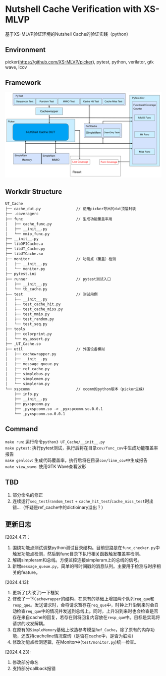 # Nutshell Cache Verification with XS-MLVP
基于XS-MLVP验证环境的Nutshell Cache的验证实践（python）

## Environment

picker(<https://github.com/XS-MLVP/picker>), pytest, python, verilator, gtk wave, lcov

## Framework
![](img/2024-04-18-13-23-21.png)

## Workdir Structure
```
UT_Cache
├── cache_dut.py                // 使用picker导出的dut顶层封装
├── .coveragerc
├── func                        // 生成功能覆盖率用
│   ├── cache_func.py
│   ├── __init__.py
│   └── mmio_func.py
├── __init__.py
├── libDPICache.a
├── libUT_Cache.py
├── libUTCache.so
├── monitor                     // 功能点（覆盖）检测
│   ├── __init__.py
│   └── monitor.py
├── pytest.ini
├── runner                      // pytest测试入口
│   ├── __init__.py
│   └── tb_cache.py
├── test                        // 测试用例
│   ├── __init__.py
│   ├── test_cache_hit.py
│   ├── test_cache_miss.py
│   ├── test_mmio.py
│   ├── test_random.py
│   └── test_seq.py
├── tools
│   ├── colorprint.py
│   └── my_assert.py
├── _UT_Cache.so
├── util                        // 外围设备模拟
│   ├── cachewrapper.py
│   ├── __init__.py
│   ├── message_queue.py
│   ├── ref_cache.py
│   ├── simplebus.py
│   ├── simplemem.py
│   └── simpleram.py
└── xspcomm                     // xcomm的python版本（picker生成）
    ├── info.py
    ├── __init__.py
    ├── pyxspcomm.py
    ├── _pyxspcomm.so -> _pyxspcomm.so.0.0.1
    └── _pyxspcomm.so.0.0.1
```

## Command
`make run`: 运行命令`python3 UT_Cache/__init__.py`  
`make pytest`: 执行pytest测试，执行后将在目录`cov/func_cov`中生成功能覆盖率报告  
`make genlcov`: 生成代码覆盖率，执行后将在目录`cov/line_cov`中生成报告  
`make view_wave`: 使用GTK Wave查看波形  

## TBD
1. 部分命名的修正  
2. 连续运行`seq_test`/`random_test` + `cache_hit_test`/`cache_miss_test`时出错...（怀疑是ref_cache中的dictioinary溢出？）

## 更新日志
[2024.4.7]：  
1. 围绕功能点测试调整python测试目录结构。目前思路是在`func_checker.py`中触发功能点检测，然后到func目录下执行相关函数触发覆盖率检测。  
2. 解耦simpleram和总线。方便监控连接simpleram上的总线的信号。  
3. 新增`message_queue.py`，简单的带时间戳的消息队列。主要用于检测与时序相关的feature。  

[2024.4.13]:
1. 更新了(大改了)一下框架
2. 修改了一下`Cachewrapper`的结构，在原有的基础上增加两个队列`req_que`和`resp_que`。发送请求时，会将请求暂存在`req_que`中，时钟上升沿到来时会自动检查`req_que`中的情况并发送到总线上。同时，上升沿到来时也会检查是否存在来自cache的回复，若存在则将回复内容放在`resp_que`中。目标是实现将请求的收发解耦。  
3. 在原有的`SimpleMemory`基础上改造参考模型`Ref_Cache`，除了原有的内存功能，还支持cacheline情况查询（是否在cache中，是否为脏块）
4. 修改功能点检测逻辑，在Monitor中(`test/monitor.py`)统一检查。  

[2024.4.23]:
1. 修改部分命名
2. 支持部分callback报错